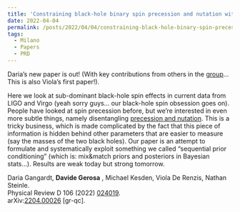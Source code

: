 ```yaml
---
title: 'Constraining black-hole binary spin precession and nutation with sequential prior conditioning'
date: 2022-04-04
permalink: /posts/2022/04/04/constraining-black-hole-binary-spin-precession-and-nutation-with-sequential-prior-conditioning
tags:
  - Milano
  - Papers
  - PRD
---
```


Daria’s new paper is out! (With key contributions from others in the [group](<../../../../../index.html?p=2466>)… This is also Viola’s first paper!). 

Here we look at sub-dominant black-hole spin effects in current data from LIGO and Virgo (yeah sorry guys… our black-hole spin obsession goes on). People have looked at spin precession before, but we’re interested in even more subtle things, namely disentangling [precession and nutation](<https://en.wikipedia.org/wiki/Nutation#:~:text=Nutation%20\(from%20Latin%20n%C5%ABt%C4%81ti%C5%8D%20'nodding,intended%20behaviour%20of%20a%20mechanism.>). This is a tricky business, which is made complicated by the fact that this piece of information is hidden behind other parameters that are easier to measure (say the masses of the two black holes). Our paper is an attempt to formulate and systematically exploit something we called “sequential prior conditioning” (which is: mix&match priors and posteriors in Bayesian stats…). Results are weak today but strong tomorrow. 

Daria Gangardt, **Davide Gerosa** , Michael Kesden, Viola De Renzis, Nathan Steinle.  
Physical Review D 106 (2022) [024019](<https://journals.aps.org/prd/abstract/10.1103/PhysRevD.106.024019>).  
arXiv:[](<https://arxiv.org/abs/2204.00026>)[2204.00026](<https://arxiv.org/abs/2204.00026>) [gr-qc].

